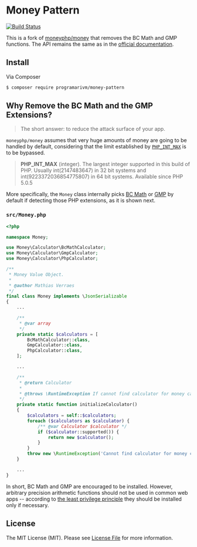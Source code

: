 # Money Pattern

[![Build Status](https://travis-ci.org/programarivm/money-pattern.svg?branch=master)](https://travis-ci.org/programarivm/money-pattern)

This is a fork of [moneyphp/money](https://github.com/moneyphp/money) that removes the BC Math and GMP functions. The API remains the same as in the [official documentation](http://moneyphp.org/en/latest/).

## Install

Via Composer

```bash
$ composer require programarivm/money-pattern
```

## Why Remove the BC Math and the GMP Extensions?

> The short answer: to reduce the attack surface of your app.

`moneyphp/money` assumes that very huge amounts of money are going to be handled by default, considering that the limit established by [`PHP_INT_MAX`](http://php.net/manual/en/reserved.constants.php) is to be bypassed.

> **PHP_INT_MAX** (integer). The largest integer supported in this build of PHP. Usually int(2147483647) in 32 bit systems and int(9223372036854775807) in 64 bit systems. Available since PHP 5.0.5

More specifically, the `Money` class internally picks [BC Math](http://php.net/manual/en/book.bc.php) or [GMP](http://php.net/manual/en/book.gmp.php) by default if detecting those PHP extensions, as it is shown next.

### `src/Money.php`

```php
<?php

namespace Money;

use Money\Calculator\BcMathCalculator;
use Money\Calculator\GmpCalculator;
use Money\Calculator\PhpCalculator;

/**
 * Money Value Object.
 *
 * @author Mathias Verraes
 */
final class Money implements \JsonSerializable
{
    ...

    /**
     * @var array
     */
    private static $calculators = [
        BcMathCalculator::class,
        GmpCalculator::class,
        PhpCalculator::class,
    ];

    ...

    /**
     * @return Calculator
     *
     * @throws \RuntimeException If cannot find calculator for money calculations
     */
    private static function initializeCalculator()
    {
        $calculators = self::$calculators;
        foreach ($calculators as $calculator) {
            /** @var Calculator $calculator */
            if ($calculator::supported()) {
                return new $calculator();
            }
        }
        throw new \RuntimeException('Cannot find calculator for money calculations');
    }

    ...
}
```

In short, BC Math and GMP are encouraged to be installed. However, arbitrary precision arithmetic functions should not be used in common web apps -- according to [the least privilege principle](https://programarivm.com/the-least-privilege-principle-applied-to-php-bigints/) they should be installed only if necessary.

## License

The MIT License (MIT). Please see [License File](LICENSE) for more information.
